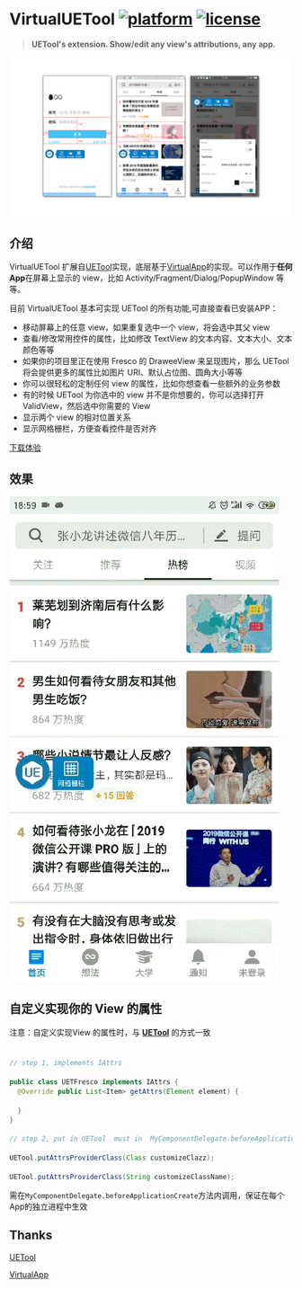 VirtualUETool [![platform](https://img.shields.io/badge/platform-android-brightgreen.svg)](https://developer.android.com/index.html) [![license](https://img.shields.io/badge/license-MIT-green.svg)](https://github.com/eleme/UETool/blob/master/LICENSE)
======

>**UETool's extension. Show/edit any view's attributions, any app.**

![VirtualUETool](pic/1.png)

## 介绍

VirtualUETool 扩展自[UETool](https://github.com/eleme/UETool)实现，底层基于[VirtualApp](https://github.com/asLody/VirtualApp)的实现。可以作用于**任何App**在屏幕上显示的 view，比如 Activity/Fragment/Dialog/PopupWindow 等等。

目前 VirtualUETool 基本可实现 UETool 的所有功能,可直接查看已安装APP：

- 移动屏幕上的任意 view，如果重复选中一个 view，将会选中其父 view
- 查看/修改常用控件的属性，比如修改 TextView 的文本内容、文本大小、文本颜色等等
- 如果你的项目里正在使用 Fresco 的 DraweeView 来呈现图片，那么 UETool 将会提供更多的属性比如图片 URI、默认占位图、圆角大小等等
- 你可以很轻松的定制任何 view 的属性，比如你想查看一些额外的业务参数
- 有的时候 UETool 为你选中的 view 并不是你想要的，你可以选择打开 ValidView，然后选中你需要的 View
- 显示两个 view 的相对位置关系
- 显示网格栅栏，方便查看控件是否对齐

[下载体验](app-release.apk)

## 效果
![VirtualUETool](pic/2.gif)

## 自定义实现你的 View 的属性

注意：自定义实现View 的属性时，与 **[UETool](https://github.com/eleme/UETool)** 的方式一致

#### 

```java

// step 1, implements IAttrs

public class UETFresco implements IAttrs {
  @Override public List<Item> getAttrs(Element element) {

  }
}

// step 2, put in UETool  must in  MyComponentDelegate.beforeApplicationCreate

UETool.putAttrsProviderClass(Class customizeClazz);

UETool.putAttrsProviderClass(String customizeClassName);

```
需在`MyComponentDelegate.beforeApplicationCreate`方法内调用，保证在每个App的独立进程中生效

## Thanks
[UETool](https://github.com/eleme/UETool)

[VirtualApp](https://github.com/asLody/VirtualApp)
